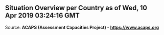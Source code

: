 ## Situation Overview per Country as of Wed, 10 Apr 2019 03:24:16 GMT

Source: **ACAPS (Assessment Capacities Project) - https://www.acaps.org**